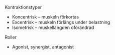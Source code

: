 Kontraktionstyper
- Koncentrisk – muskeln förkortas
- Excentrisk – muskeln förlängs under belastning
- Isometrisk – muskellängden oförändrad

Roller
- Agonist, synergist, antagonist

